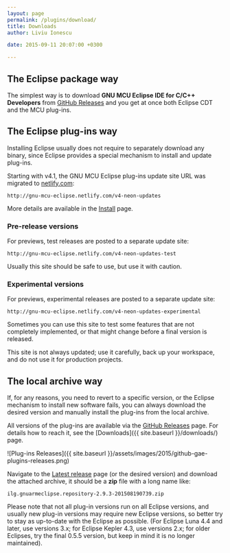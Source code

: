 ```yaml
---
layout: page
permalink: /plugins/download/
title: Downloads
author: Liviu Ionescu

date: 2015-09-11 20:07:00 +0300

---
```


## The Eclipse package way

The simplest way is to download **GNU MCU Eclipse IDE for C/C++ Developers** from [GitHub Releases](https://github.com/gnu-mcu-eclipse/org.eclipse.epp.packages/releases/) and you get at once both Eclipse CDT and the MCU plug-ins.

## The Eclipse plug-ins way

Installing Eclipse usually does not require to separately download any binary, since Eclipse provides a special mechanism to install and update plug-ins.

Starting with v4.1, the GNU MCU Eclipse plug-ins update site URL was migrated to [netlify.com](https://www.netlify.com):

`http://gnu-mcu-eclipse.netlify.com/v4-neon-updates`

More details are available in the [Install](/plugins/install/) page.

### Pre-release versions

For previews, test releases are posted to a separate update site:

`http://gnu-mcu-eclipse.netlify.com/v4-neon-updates-test`

Usually this site should be safe to use, but use it with caution.

### Experimental versions

For previews, experimental releases are posted to a separate update site:

`http://gnu-mcu-eclipse.netlify.com/v4-neon-updates-experimental`

Sometimes you can use this site to test some features that are not completely implemented, or that might change before a final version is released.

This site is not always updated; use it carefully, back up your workspace, and do not use it for production projects.

## The local archive way

If, for any reasons, you need to revert to a specific version, or the Eclipse mechanism to install new software fails,  you can always download the desired version and manually install the plug-ins from the local archive.

All versions of the plug-ins are available via the [GitHub Releases](https://github.com/gnu-mcu-eclipse/eclipse-plugins/releases) page. For details how to reach it, see the [Downloads]({{ site.baseurl }}/downloads/) page.

![Plug-ins Releases]({{ site.baseurl }}/assets/images/2015/github-gae-plugins-releases.png)

Navigate to the [Latest release](https://github.com/gnu-mcu-eclipse/eclipse-plugins/releases/latest) page (or the desired version) and download the attached archive, it should be a **zip** file with a long name like:

`ilg.gnuarmeclipse.repository-2.9.3-201508190739.zip`

Please note that not all plug-in versions run on all Eclipse versions, and usually new plug-in versions may require new Eclipse versions, so better try to stay as up-to-date with the Eclipse as possible. (For Eclipse Luna 4.4 and later, use versions 3.x; for Eclipse Kepler 4.3, use versions 2.x; for older Eclipses, try the final 0.5.5 version, but keep in mind it is no longer maintained).
